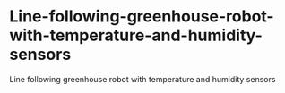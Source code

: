 # Line-following-greenhouse-robot-with-temperature-and-humidity-sensors
Line following greenhouse robot with temperature and humidity sensors
